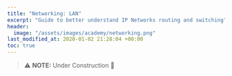```yaml
---
title: "Networking: LAN"
excerpt: "Guide to better understand IP Networks routing and switching"
header:
  image: "/assets/images/academy/networking.png"
last_modified_at: 2020-01-02 21:28:04 +00:00
toc: true
---
```


> :warning: **NOTE:**  Under Construction :construction:
